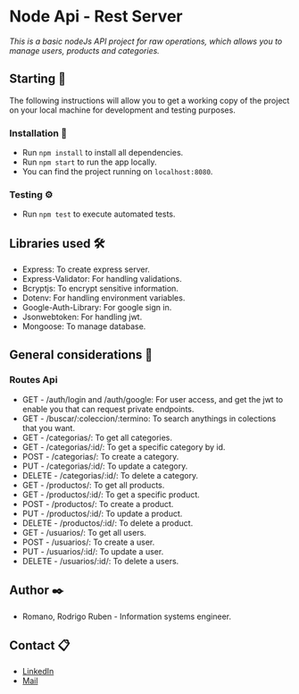 # Node Api - Rest Server

_This is a basic nodeJs API project for raw operations, which allows you to manage users, products and categories._

## Starting 🚀

The following instructions will allow you to get a working copy of the project on your local machine for development and testing purposes.

### Installation 🔧

- Run `npm install` to install all dependencies.
- Run `npm start` to run the app locally.
- You can find the project running on `localhost:8080`.

### Testing ⚙️

- Run `npm test` to execute automated tests.

## Libraries used 🛠️

- Express: To create express server.
- Express-Validator: For handling validations.
- Bcryptjs: To encrypt sensitive information.
- Dotenv: For handling environment variables.
- Google-Auth-Library: For google sign in.
- Jsonwebtoken:  For handling jwt.
- Mongoose: To manage database.

## General considerations 📖

### Routes Api

- GET - /auth/login and /auth/google: For user access, and get the jwt to enable you that can request private endpoints.
- GET - /buscar/:coleccion/:termino: To search anythings in colections that you want.
- GET - /categorias/: To get all categories.
- GET - /categorias/:id/: To get a specific category by id.
- POST - /categorias/: To create a category.
- PUT - /categorias/:id/: To update a category.
- DELETE - /categorias/:id/: To delete a category.
- GET - /productos/: To get all products.
- GET - /productos/:id/: To get a specific product.
- POST - /productos/: To create a product.
- PUT - /productos/:id/: To update a product.
- DELETE - /productos/:id/: To delete a product.
- GET - /usuarios/: To get all users.
- POST - /usuarios/: To create a user.
- PUT - /usuarios/:id/: To update a user.
- DELETE - /usuarios/:id/: To delete a users.

## Author ✒️

 - Romano, Rodrigo Ruben - Information systems engineer.

## Contact 📋

 - [LinkedIn](https://www.linkedin.com/in/rodrigo-ruben-romano/)
 - [Mail](mailto:romano.rodrigo19@gmail.com)
